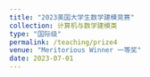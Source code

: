 ```yaml
---
title: "2023美国大学生数学建模竞赛"
collection: 计算机与数学建模类
type: "国际级"
permalink: /teaching/prize4
venue: "Meritorious Winner 一等奖"
date: 2023-07-01
---
```


